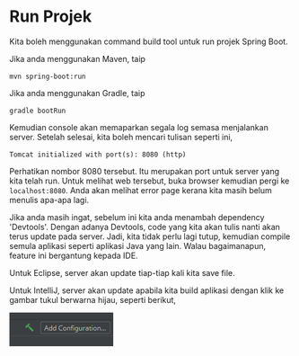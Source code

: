 # Run Projek

Kita boleh menggunakan command build tool untuk run projek Spring Boot.

Jika anda menggunakan Maven, taip

```
mvn spring-boot:run
```

Jika anda menggunakan Gradle, taip

```
gradle bootRun
```

Kemudian console akan memaparkan segala log semasa menjalankan server. Setelah
selesai, kita boleh mencari tulisan seperti ini,

```
Tomcat initialized with port(s): 8080 (http)
```

Perhatikan nombor 8080 tersebut. Itu merupakan port untuk server yang kita telah
run. Untuk melihat web tersebut, buka browser kemudian pergi ke
`localhost:8080`. Anda akan melihat error page kerana kita masih belum menulis
apa-apa lagi.

Jika anda masih ingat, sebelum ini kita anda menambah dependency 'Devtools'.
Dengan adanya Devtools, code yang kita akan tulis nanti akan terus update pada
server. Jadi, kita tidak perlu lagi tutup, kemudian compile semula aplikasi
seperti aplikasi Java yang lain. Walau bagaimanapun, feature ini bergantung
kepada IDE.

Untuk Eclipse, server akan update tiap-tiap kali kita save file.

Untuk IntelliJ, server akan update apabila kita build aplikasi dengan klik ke
gambar tukul berwarna hijau, seperti berikut,

![Gambar tukul hijau untuk build aplikasi](img/tukul_hijau.png)
